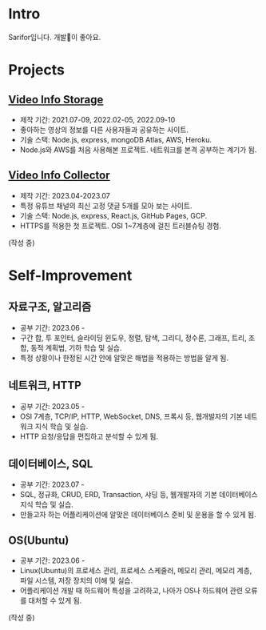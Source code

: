 <!--
**sarifor/sarifor** is a ✨ _special_ ✨ repository because its `README.md` (this file) appears on your GitHub profile.

Here are some ideas to get you started:

- 🔭 I’m currently working on ...
- 🌱 I’m currently learning ...
- 👯 I’m looking to collaborate on ...
- 🤔 I’m looking for help with ...
- 💬 Ask me about ...
- 📫 How to reach me: ...
- 😄 Pronouns: ...
- ⚡ Fun fact: ...
-->

# Intro
Sarifor입니다. 개발🐾이 좋아요.

# Projects
## [Video Info Storage](https://github.com/sarifor/video-info-storage)
- 제작 기간: 2021.07-09, 2022.02-05, 2022.09-10
- 좋아하는 영상의 정보를 다른 사용자들과 공유하는 사이트.
- 기술 스택: Node.js, express, mongoDB Atlas, AWS, Heroku.
- Node.js와 AWS를 처음 사용해본 프로젝트. 네트워크를 본격 공부하는 계기가 됨.

## [Video Info Collector](https://github.com/sarifor/video-info-collector)
- 제작 기간: 2023.04-2023.07
- 특정 유튜브 채널의 최신 고정 댓글 5개를 모아 보는 사이트.
- 기술 스택: Node.js, express, React.js, GitHub Pages, GCP.
- HTTPS를 적용한 첫 프로젝트. OSI 1~7계층에 걸친 트러블슈팅 경험.

(작성 중)

# Self-Improvement
## 자료구조, 알고리즘
- 공부 기간: 2023.06 -
- 구간 합, 투 포인터, 슬라이딩 윈도우, 정렬, 탐색, 그리디, 정수론, 그래프, 트리, 조합, 동적 계획법, 기하 학습 및 실습.
- 특정 상황이나 한정된 시간 안에 알맞은 해법을 적용하는 방법을 알게 됨.

## 네트워크, HTTP
- 공부 기간: 2023.05 -
- OSI 7계층, TCP/IP, HTTP, WebSocket, DNS, 프록시 등, 웹개발자의 기본 네트워크 지식 학습 및 실습.
- HTTP 요청/응답을 편집하고 분석할 수 있게 됨.

## 데이터베이스, SQL
- 공부 기간: 2023.07 -
- SQL, 정규화, CRUD, ERD, Transaction, 샤딩 등, 웹개발자의 기본 데이터베이스 지식 학습 및 실습.
- 만들고자 하는 어플리케이션에 알맞은 데이터베이스 준비 및 운용을 할 수 있게 됨.
  
## OS(Ubuntu)
- 공부 기간: 2023.06 -
- Linux(Ubuntu)의 프로세스 관리, 프로세스 스케줄러, 메모리 관리, 메모리 계층, 파일 시스템, 저장 장치의 이해 및 실습.
- 어플리케이션 개발 때 하드웨어 특성을 고려하고, 나아가 OS나 하드웨어 관련 오류를 대처할 수 있게 됨.

(작성 중)
